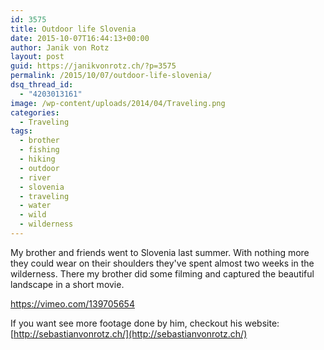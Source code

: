 ```yaml
---
id: 3575
title: Outdoor life Slovenia
date: 2015-10-07T16:44:13+00:00
author: Janik von Rotz
layout: post
guid: https://janikvonrotz.ch/?p=3575
permalink: /2015/10/07/outdoor-life-slovenia/
dsq_thread_id:
  - "4203013161"
image: /wp-content/uploads/2014/04/Traveling.png
categories:
  - Traveling
tags:
  - brother
  - fishing
  - hiking
  - outdoor
  - river
  - slovenia
  - traveling
  - water
  - wild
  - wilderness
---
```

My brother and friends went to Slovenia last summer. With nothing more they could wear on their shoulders they've spent almost two weeks in the wilderness. There my brother did some filming and captured the beautiful landscape in a short movie.

https://vimeo.com/139705654

If you want see more footage done by him, checkout his website: [http://sebastianvonrotz.ch/](http://sebastianvonrotz.ch/)